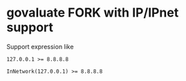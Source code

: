 govaluate FORK with IP/IPnet support
====
Support expression like
```
127.0.0.1 >= 8.8.8.8
```
```
InNetwork(127.0.0.1) >= 8.8.8.8
```

